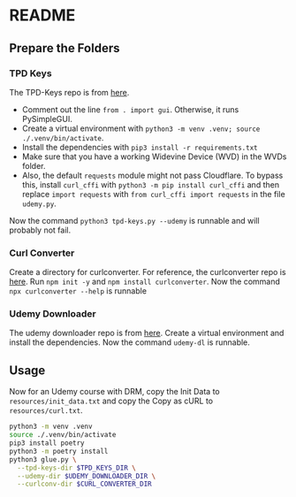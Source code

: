 # README

## Prepare the Folders

### TPD Keys

The TPD-Keys repo is from [here](https://cdm-project.com/Decryption-Tools/TPD-Keys).

- Comment out the line `from . import gui`. Otherwise, it runs PySimpleGUI.
- Create a virtual environment with `python3 -m venv .venv; source ./.venv/bin/activate`.
- Install the dependencies with `pip3 install -r requirements.txt`
- Make sure that you have a working Widevine Device (WVD) in the WVDs folder.
- Also, the default `requests` module might not pass Cloudflare. To bypass this, install `curl_cffi` with `python3 -m pip install curl_cffi`
  and then replace `import requests` with `from curl_cffi import requests` in the file `udemy.py`.

Now the command `python3 tpd-keys.py --udemy` is runnable and will probably not fail.

### Curl Converter

Create a directory for curlconverter.
For reference, the curlconverter repo is [here](https://github.com/curlconverter/curlconverter).
Run `npm init -y` and `npm install curlconverter`.
Now the command `npx curlconverter --help` is runnable

### Udemy Downloader

The udemy downloader repo is from [here](https://github.com/auoie/udemy-dl).
Create a virtual environment and install the dependencies.
Now the command `udemy-dl` is runnable.

## Usage

Now for an Udemy course with DRM, copy the Init Data to `resources/init_data.txt` and copy the Copy as cURL to `resources/curl.txt`.

```bash
python3 -m venv .venv
source ./.venv/bin/activate
pip3 install poetry
python3 -m poetry install
python3 glue.py \
  --tpd-keys-dir $TPD_KEYS_DIR \
  --udemy-dir $UDEMY_DOWNLOADER_DIR \
  --curlconv-dir $CURL_CONVERTER_DIR
```
